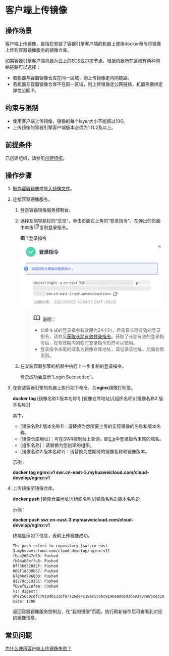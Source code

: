 # 客户端上传镜像<a name="swr_01_0011"></a>

## 操作场景<a name="section582103934115"></a>

客户端上传镜像，是指在安装了容器引擎客户端的机器上使用docker命令将镜像上传到容器镜像服务的镜像仓库。

如果容器引擎客户端机器为云上的ECS或CCE节点，根据机器所在区域有两种网络链路可以选择：

-   若机器与容器镜像仓库在同一区域，则上传镜像走内网链路。
-   若机器与容器镜像仓库不在同一区域，则上传镜像走公网链路，机器需要绑定弹性公网IP。

## 约束与限制<a name="section1577223318127"></a>

-   使用客户端上传镜像，镜像的每个layer大小不能超过10G。
-   上传镜像的容器引擎客户端版本必须为1.11.2及以上。

## 前提条件<a name="section1409154617177"></a>

已创建组织，请参见[创建组织](组织管理.md#section12921632181415)。

## 操作步骤<a name="zh-cn_topic_0083050718_section862311112816"></a>

1.  [制作容器镜像](容器引擎基础知识.md#section135321459915)或[导入镜像文件](容器引擎基础知识.md#section91019326453)。
2.  连接容器镜像服务。
    1.  登录容器镜像服务控制台。
    2.  <a name="zh-cn_topic_0112596104_li182568055016"></a>选择左侧导航栏的“总览“，单击页面右上角的“登录指令“，在弹出的页面中单击![](figures/icon-复制.png)复制登录指令。

        **图 1**  登录指令<a name="fig20201723105016"></a>  
        ![](figures/登录指令.png "登录指令")

        >![](public_sys-resources/icon-note.gif) **说明：** 
        >-   此处生成的登录指令有效期为24小时，若需要长期有效的登录指令，请参见[获取长期有效登录指令](获取长期有效登录指令.md)。获取了长期有效的登录指令后，在有效期内的临时登录指令仍然可以使用。
        >-   登录指令末尾的域名为镜像仓库地址，请记录该地址，后面会使用到。

    3.  在安装容器引擎的机器中执行上一步复制的登录指令。

        登录成功会显示“Login Succeeded“。

3.  在安装容器引擎的机器上执行如下命令，为**nginx**镜像打标签。

    **docker tag**  \[镜像名称1:版本名称1\] \[镜像仓库地址\]/\[组织名称\]/\[镜像名称2:版本名称2\]

    其中，

    -   \[镜像名称1:版本名称1\]：请替换为您所要上传的实际镜像的名称和版本名称。
    -   \[镜像仓库地址\]：可在SWR控制台上查询，即[2.b](#zh-cn_topic_0112596104_li182568055016)中登录指令末尾的域名。
    -   \[组织名称\]：请替换为您创建的组织。
    -   \[镜像名称2:版本名称2\]：请替换为您期待的镜像名称和镜像版本。

    示例：

    **docker tag nginx:v1 swr.cn-east-3.myhuaweicloud.com/cloud-develop/nginx:v1**

4.  上传镜像至镜像仓库。

    **docker push**  \[镜像仓库地址\]/\[组织名称\]/\[镜像名称2:版本名称2\]

    示例：

    **docker push swr.cn-east-3.myhuaweicloud.com/cloud-develop/nginx:v1**

    终端显示如下信息，表明上传镜像成功。

    ```
    The push refers to repository [swr.cn-east-3.myhuaweicloud.com/cloud-develop/nginx:v1]
    fbce26647e70: Pushed 
    fb04ab8effa8: Pushed 
    8f736d52032f: Pushed 
    009f1d338b57: Pushed 
    678bbd796838: Pushed 
    d1279c519351: Pushed 
    f68ef921efae: Pushed 
    v1: digest: sha256:0cdfc7910db531bfa7726de4c19ec556bc9190aad9bd3de93787e8bce3385f8d size: 1780
    ```

    返回容器镜像服务控制台，在“我的镜像“页面，执行刷新操作后可查看到对应的镜像信息。


## 常见问题<a name="section1898173215570"></a>

[为什么使用客户端上传镜像失败？](https://support.huaweicloud.com/swr_faq/swr_faq_0006.html)


